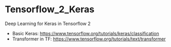 # Tensorflow_2_Keras  
Deep Learning for Keras in Tensorflow 2  
 
* Basic Keras: https://www.tensorflow.org/tutorials/keras/classification  
* Transformer in TF: https://www.tensorflow.org/tutorials/text/transformer  

